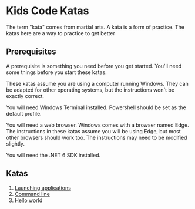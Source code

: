 # Kids Code Katas

The term "kata" comes from martial arts. A kata is a form of practice. The katas here are a way to practice to get better

## Prerequisites
A prerequisite is something you need before you get started. You'll need some things before you start these katas. 

These katas assume you are using a computer running Windows. They can be adapted for other operating systems, but the instructions won't be exactly correct.

You will need Windows Terminal installed. Powershell should be set as the default profile.

You will need a web browser. Windows comes with a browser named Edge. The instructions in these katas assume you will be using Edge, but most other browsers should work too. The instructions may need to be modified slightly.

You will need the .NET 6 SDK installed.

## Katas
1. [Launching applications](kata-1.md)
1. [Command line](kata-2.md)
1. [Hello world](kata-3.md)